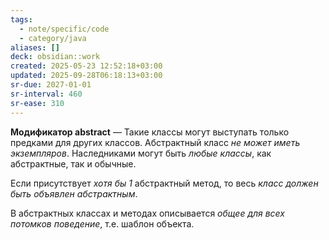 ```yaml
---
tags:
  - note/specific/code
  - category/java
aliases: []
deck: obsidian::work
created: 2025-05-23 12:52:18+03:00
updated: 2025-09-28T06:18:13+03:00
sr-due: 2027-01-01
sr-interval: 460
sr-ease: 310
---
```


**Модификатор abstract**
—
Такие классы могут выступать только предками для других классов. Абстрактный класс *не может иметь экземпляров*. Наследниками могут быть *любые классы*, как абстрактные, так и обычные.

Если присутствует *хотя бы 1* абстрактный метод, то весь *класс должен быть объявлен абстрактным*.

В абстрактных классах и методах описывается *общее для всех потомков поведение*, т.е. шаблон объекта.

